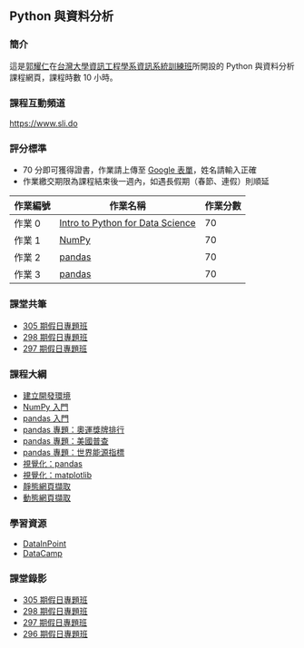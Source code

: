 ## Python 與資料分析

### 簡介

這是[郭耀仁](https://www.facebook.com/yaojen.kuo.1)在[台灣大學資訊工程學系資訊系統訓練班](https://www.csie.ntu.edu.tw/train/)所開設的 Python 與資料分析課程網頁，課程時數 10 小時。

### 課程互動頻道

<https://www.sli.do>

### 評分標準

- 70 分即可獲得證書，作業請上傳至 [Google 表單](https://goo.gl/forms/rIijcOMbopxkH8s02)，姓名請輸入正確
- 作業繳交期限為課程結束後一週內，如遇長假期（春節、連假）則順延

|作業編號|作業名稱|作業分數|
|-------|------|-------|
|作業 0|[Intro to Python for Data Science](https://www.datacamp.com/courses/intro-to-python-for-data-science?tap_a=5644-dce66f&tap_s=194899-1fb421)|70|
|作業 1|[NumPy](https://yaojenkuo.io/py4da/intro_2_numpy.slides.html#/11)|70|
|作業 2|[pandas](https://yaojenkuo.io/py4da/pandas_energy_indicator.slides.html#/2)|70|
|作業 3|[pandas](https://yaojenkuo.io/py4da/pandas_energy_indicator.slides.html#/2/4)|70|

### 課堂共筆

- [305 期假日專題班](https://colab.research.google.com/drive/1EWd-CdVhcrbwQOyZlY33hiYRyclwA0cn)
- [298 期假日專題班](https://colab.research.google.com/drive/1S9S3dN-SlS0Gi4gmfTvBBo5_TMxt8_Oi)
- [297 期假日專題班](https://drive.google.com/file/d/1Nw4O5bhsE-u4dg-ZU9L2T9rsKergn68Q/view?usp=sharing)

### 課程大綱

- [建立開發環境](https://yaojenkuo.io/py4da/dev_env.slides.html)
- [NumPy 入門](https://yaojenkuo.io/py4da/intro_2_numpy.slides.html)
- [pandas 入門](https://yaojenkuo.io/py4da/pandas_intro.slides.html)
- [pandas 專題：奧運獎牌排行](https://yaojenkuo.io/py4da/pandas_olympic.slides.html)
- [pandas 專題：美國普查](https://yaojenkuo.io/py4da/pandas_us_census.slides.html)
- [pandas 專題：世界能源指標](https://yaojenkuo.io/py4da/pandas_energy_indicator.slides.html)
- [視覺化：pandas](https://yaojenkuo.io/py4da/pandas_viz.slides.html)
- [視覺化：matplotlib](https://yaojenkuo.io/py4da/data_viz.slides.html)
- [靜態網頁擷取](https://yaojenkuo.io/py4da/static_scraper.slides.html)
- [動態網頁擷取](https://yaojenkuo.io/py4da/dynamic_scraper.slides.html)

### 學習資源

- [DataInPoint](https://www.datainpoint.com/)
- [DataCamp](https://www.datacamp.com/courses/tech:python?tap_a=5644-dce66f&tap_s=194899-1fb421)

### 課堂錄影

- [305 期假日專題班](https://www.youtube.com/playlist?list=PLEq7iw5uOtuWQaSIleerBs69dEoEUzbSl)
- [298 期假日專題班](https://www.youtube.com/playlist?list=PLEq7iw5uOtuU1NppDq_Zflslj0z_CzudL)
- [297 期假日專題班](https://www.youtube.com/playlist?list=PLEq7iw5uOtuWOPBvtbL5LbgJhdG_XkISD)
- [296 期假日專題班](https://www.youtube.com/playlist?list=PLEq7iw5uOtuXT7oIDBpC-P4Rg155hi_sD)
